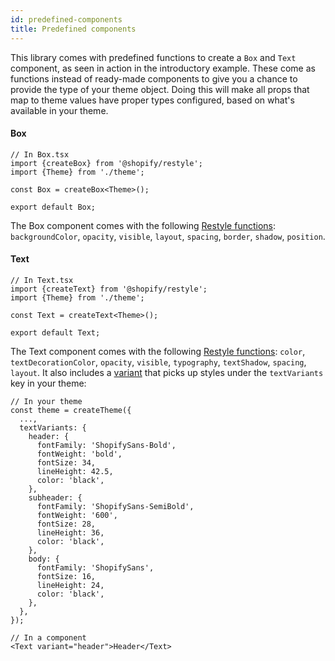 ```yaml
---
id: predefined-components
title: Predefined components
---
```


This library comes with predefined functions to create a `Box` and `Text` component, as seen in action in the introductory example. These come as functions instead of ready-made components to give you a chance to provide the type of your theme object. Doing this will make all props that map to theme values have proper types configured, based on what's available in your theme.

#### Box

```tsx
// In Box.tsx
import {createBox} from '@shopify/restyle';
import {Theme} from './theme';

const Box = createBox<Theme>();

export default Box;
```

The Box component comes with the following [Restyle functions](/fundamentals/restyle-functions#predefined-restyle-functions): `backgroundColor`, `opacity`, `visible`, `layout`, `spacing`, `border`, `shadow`, `position`.

#### Text

```tsx
// In Text.tsx
import {createText} from '@shopify/restyle';
import {Theme} from './theme';

const Text = createText<Theme>();

export default Text;
```

The Text component comes with the following [Restyle functions](/fundamentals/restyle-functions#predefined-restyle-functions): `color`, `textDecorationColor`, `opacity`, `visible`, `typography`, `textShadow`, `spacing`, `layout`. It also includes a [variant](/fundamentals/variants) that picks up styles under the `textVariants` key in your theme:

```tsx
// In your theme
const theme = createTheme({
  ...,
  textVariants: {
    header: {
      fontFamily: 'ShopifySans-Bold',
      fontWeight: 'bold',
      fontSize: 34,
      lineHeight: 42.5,
      color: 'black',
    },
    subheader: {
      fontFamily: 'ShopifySans-SemiBold',
      fontWeight: '600',
      fontSize: 28,
      lineHeight: 36,
      color: 'black',
    },
    body: {
      fontFamily: 'ShopifySans',
      fontSize: 16,
      lineHeight: 24,
      color: 'black',
    },
  },
});

// In a component
<Text variant="header">Header</Text>
```
